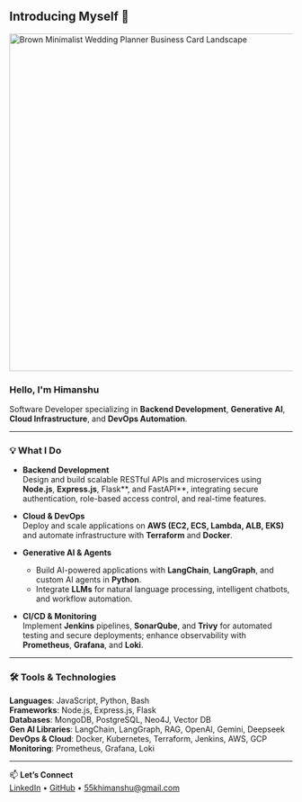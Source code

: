 ## Introducing Myself 👋

<img width="1050" height="600" alt="Brown Minimalist Wedding Planner Business Card Landscape" src="https://github.com/user-attachments/assets/c6f462f4-c656-47ef-b0d1-ff3cfbe709c5" />

### Hello, I'm **Himanshu**  
Software Developer specializing in **Backend Development**, **Generative AI**, **Cloud Infrastructure**, and **DevOps Automation**.

---

### 💡 What I Do

- **Backend Development**  
  Design and build scalable RESTful APIs and microservices using **Node.js**, **Express.js**, Flask**, and FastAPI**, integrating secure authentication, role-based access control, and real-time features.

- **Cloud & DevOps**  
  Deploy and scale applications on **AWS (EC2, ECS, Lambda, ALB, EKS)** and automate infrastructure with **Terraform** and **Docker**.

- **Generative AI & Agents**  
  - Build AI-powered applications with **LangChain**, **LangGraph**, and custom AI agents in **Python**.  
  - Integrate **LLMs** for natural language processing, intelligent chatbots, and workflow automation.

- **CI/CD & Monitoring**  
  Implement **Jenkins** pipelines, **SonarQube**, and **Trivy** for automated testing and secure deployments; enhance observability with **Prometheus**, **Grafana**, and **Loki**.

---

### 🛠️ Tools & Technologies

**Languages**: JavaScript, Python, Bash  
**Frameworks**: Node.js, Express.js, Flask  
**Databases**: MongoDB, PostgreSQL, Neo4J, Vector DB  
**Gen AI Libraries**: LangChain, LangGraph, RAG, OpenAI, Gemini, Deepseek  
**DevOps & Cloud**: Docker, Kubernetes, Terraform, Jenkins, AWS, GCP  
**Monitoring**: Prometheus, Grafana, Loki

---

📫 **Let’s Connect**  
[LinkedIn](https://www.linkedin.com/in/himanshuk88) • [GitHub](https://github.com/StArLorDd88) • 55khimanshu@gmail.com
